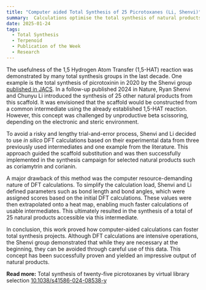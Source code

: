 ```yaml
---
title: "Computer aided Total Synthesis of 25 Picrotoxanes (Li, Shenvi)"  
summary:  Calculations optimise the total synthesis of natural products by addressing challenges in the 1,5 HAT key reaction.
date: 2025-01-24
tags:
  - Total Synthesis
  - Terpenoid
  - Publication of the Week
  - Research
---
```


The usefulness of the 1,5 Hydrogen Atom Transfer (1,5-HAT) reaction was demonstrated by many total synthesis groups in the last decade. One example is the total synthesis of picrotoxinin in 2020 by the Shenvi group [published in JACS](https://pubs.acs.org/doi/10.1021/jacs.0c05042). In a follow-up published 2024 in Nature, Ryan Shenvi and Chunyu Li introduced the synthesis of 25 other natural products from this scaffold. It was envisioned that the scaffold would be constructed from a common intermediate using the already established 1,5-HAT reaction. However, this concept was challenged by unproductive beta scissoring, depending on the electronic and steric environment.

To avoid a risky and lengthy trial-and-error process, Shenvi and Li decided to use *in silico* DFT calculations based on their experimental data from three previously used intermediates and one example from the literature. This approach guided the scaffold substitution and was then successfully implemented in the synthesis campaign for selected natural products such as coriamytrin and corianin.

A major drawback of this method was the computer resource-demanding nature of DFT calculations. To simplify the calculation load, Shenvi and Li defined parameters such as bond length and bond angles, which were assigned scores based on the initial DFT calculations. These values were then extrapolated onto a heat map, enabling much faster calculations of usable intermediates. This ultimately resulted in the synthesis of a total of 25 natural products accessible via this intermediate.

In conclusion, this work proved how computer-aided calculations can foster total synthesis projects. Although DFT calculations are intensive operations, the Shenvi group demonstrated that while they are necessary at the beginning, they can be avoided through careful use of this data. This concept has been successfully proven and yielded an impressive output of natural products.

**Read more:** Total synthesis of twenty-five picrotoxanes by virtual library selection [10.1038/s41586-024-08538-y](https://doi.org/10.1038/s41586-024-08538-y)
